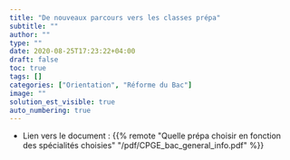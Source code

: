 ```yaml
---
title: "De nouveaux parcours vers les classes prépa"
subtitle: ""
author: ""
type: ""
date: 2020-08-25T17:23:22+04:00
draft: false
toc: true
tags: []
categories: ["Orientation", "Réforme du Bac"]
image: ""
solution_est_visible: true
auto_numbering: true
---
```


- Lien vers le document : {{% remote "Quelle prépa choisir en fonction des spécialités choisies" "/pdf/CPGE_bac_general_info.pdf" %}}
